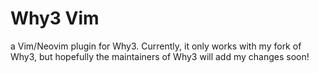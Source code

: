 # Why3 Vim
  a Vim/Neovim plugin for Why3. Currently, it only works with my fork of Why3, but hopefully the maintainers of Why3 will add my changes soon!
